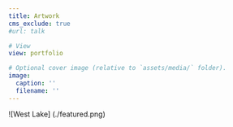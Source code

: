 ```yaml
---
title: Artwork
cms_exclude: true
#url: talk

# View
view: portfolio

# Optional cover image (relative to `assets/media/` folder).
image:
  caption: ''
  filename: ''
---
```

![West Lake] (./featured.png)